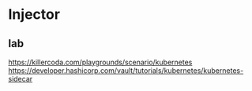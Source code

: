 #  Injector
##   lab
https://killercoda.com/playgrounds/scenario/kubernetes   
https://developer.hashicorp.com/vault/tutorials/kubernetes/kubernetes-sidecar      




  


